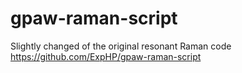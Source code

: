 # gpaw-raman-script
Slightly changed of the original resonant Raman code https://github.com/ExpHP/gpaw-raman-script
